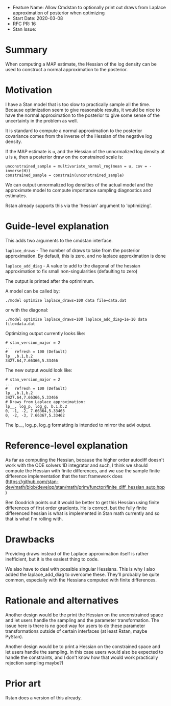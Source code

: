 - Feature Name: Allow Cmdstan to optionally print out draws from Laplace approximation of posterior when optimizing
- Start Date: 2020-03-08
- RFC PR: 16
- Stan Issue:

# Summary
[summary]: #summary

When computing a MAP estimate, the Hessian of the log density can be used to construct a normal approximation to the posterior.

# Motivation
[motivation]: #motivation

I have a Stan model that is too slow to practically sample all the time. Because optimization seem to give reasonable results, it would be nice to have the normal approximation to the posterior to give some sense of the uncertainty in the problem as well.

It is standard to compute a normal approximation to the posterior covariance comes from the inverse of the Hessian of the negative log density.

If the MAP estimate is ```u```, and the Hessian of the unnormalized log density at u is ```H```, then a posterior draw on the constrained scale is:

```
unconstrained_sample = multivariate_normal_rng(mean = u, cov = -inverse(H))
constrained_sample = constrain(unconstrained_sample)
```

We can output unnormalized log densities of the actual model and the approximate model to compute importance sampling diagnostics and estimates.

Rstan already supports this via the 'hessian' argument to 'optimizing'.

# Guide-level explanation
[guide-level-explanation]: #guide-level-explanation

This adds two arguments to the cmdstan interface.

```laplace_draws``` - The number of draws to take from the posterior approximation. By default, this is zero, and no laplace approximation is done

```laplace_add_diag``` - A value to add to the diagonal of the hessian approximation to fix small non-singularities (defaulting to zero)

The output is printed after the optimimum.

A model can be called by:
```
./model optimize laplace_draws=100 data file=data.dat
```

or with the diagonal:
```
./model optimize laplace_draws=100 laplace_add_diag=1e-10 data file=data.dat
```

Optimizing output currently looks like:
```
# stan_version_major = 2
...
#   refresh = 100 (Default)
lp__,b.1,b.2
3427.64,7.66366,5.33466
```

The new output would look like:

```
# stan_version_major = 2
...
#   refresh = 100 (Default)
lp__,b.1,b.2
3427.64,7.66366,5.33466
# Draws from Laplace approximation:
lp__, log_p, log_g, b.1,b.2
0, -1, -2, 7.66364,5.33463
0, -2, -3, 7.66367,5.33462
```

The lp__, log_p, log_g formatting is intended to mirror the advi output.

# Reference-level explanation
[reference-level-explanation]: #reference-level-explanation

As far as computing the Hessian, because the higher order autodiff doesn't work with the ODE solvers 1D integrator and such, I think we should compute the Hessian with finite differences, and we use the sample finite difference implementation that the test framework does (https://github.com/stan-dev/math/blob/develop/stan/math/prim/functor/finite_diff_hessian_auto.hpp)

Ben Goodrich points out it would be better to get this Hessian using finite differences of first order gradients. He is correct, but the fully finite differenced hessian is what is implemented in Stan math currently and so that is what I'm rolling with.

# Drawbacks
[drawbacks]: #drawbacks

Providing draws instead of the Laplace approximation itself is rather inefficient, but it is the easiest thing to code.

We also have to deal with possible singular Hessians. This is why I also added the laplace_add_diag to overcome these. They'll probably be quite common, especially with the Hessians computed with finite differences.

# Rationale and alternatives
[rationale-and-alternatives]: #rationale-and-alternatives

Another design would be the print the Hessian on the unconstrained space and let users handle the sampling and the parameter transformation. The issue here is there is no good way for users to do these parameter transformations outside of certain interfaces (at least Rstan, maybe PyStan).

Another design would be to print a Hessian on the constrained space and let users handle the sampling. In this case users would also be expected to handle the constraints, and I don't know how that would work practically rejection sampling maybe?)

# Prior art
[prior-art]: #prior-art

Rstan does a version of this already.
